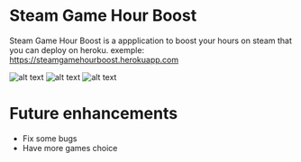 # Steam Game Hour Boost
Steam Game Hour Boost is a appplication to boost your hours on steam that you can deploy on heroku.
exemple:
https://steamgamehourboost.herokuapp.com

![alt text](https://prnt.sc/luL02u_zzbtq)
![alt text](https://i.gyazo.com/297d54bbd7c2282585b419c951f3a10d.png)
![alt text](https://i.gyazo.com/9a1d9105da78a00b917162aa378d339b.png)




# Future enhancements
- Fix some bugs
- Have more games choice

